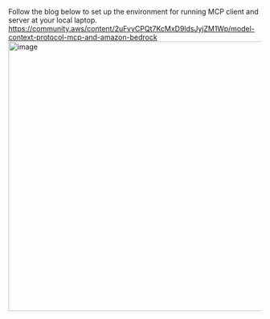 Follow the blog below to set up the environment for running MCP client and server at your local laptop. 
https://community.aws/content/2uFvyCPQt7KcMxD9ldsJyjZM1Wp/model-context-protocol-mcp-and-amazon-bedrock
<img width="537" alt="image" src="https://github.com/user-attachments/assets/7be7032f-d097-49ca-8b1b-ab3b8e187088" />
